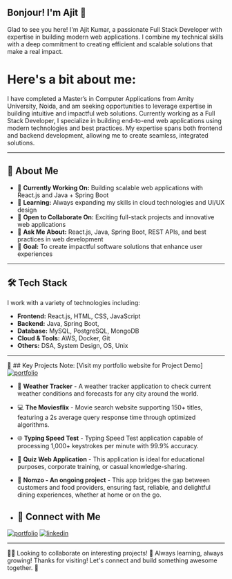 ## Bonjour! I'm Ajit 👋

Glad to see you here! I'm Ajit Kumar, a passionate Full Stack Developer with expertise in building modern web applications. I combine my technical skills with a deep commitment to creating efficient and scalable solutions that make a real impact.

# Here's a bit about me:
I have completed a Master’s in Computer Applications from Amity University, Noida, and am seeking opportunities to leverage expertise in building intuitive and impactful web solutions.
Currently working as a Full Stack Developer, I specialize in building end-to-end web applications using modern technologies and best practices. My expertise spans both frontend and backend development, allowing me to create seamless, integrated solutions.

---

## 🚀 About Me
- 🔭 **Currently Working On:** Building scalable web applications with React.js and Java + Spring Boot
- 🌱 **Learning:** Always expanding my skills in cloud technologies and UI/UX design
- 👯 **Open to Collaborate On:** Exciting full-stack projects and innovative web applications
- 💬 **Ask Me About:** React.js, Java, Spring Boot, REST APIs, and best practices in web development
- 🎯 **Goal:** To create impactful software solutions that enhance user experiences

---

## 🛠️ Tech Stack
I work with a variety of technologies including:

- **Frontend:** React.js, HTML, CSS, JavaScript
- **Backend:** Java, Spring Boot, 
- **Database:** MySQL, PostgreSQL, MongoDB
- **Cloud & Tools:** AWS, Docker, Git
- **Others:** DSA, System Design, OS, Unix

---

🌟 ## Key Projects
Note: [Visit my portfolio website for Project Demo]
[![portfolio](https://img.shields.io/badge/my_portfolio-000?style=for-the-badge&logo=ko-fi&logoColor=white)](https://its-ajit-folio.netlify.app/)

- 🚀 **Weather Tracker** - A weather tracker application to check current weather conditions and forecasts for any city around the world.
- 💻 **The Moviesflix** - Movie search website supporting 150+ titles, featuring a 2s average query response time through optimized algorithms.
- 🌐 **Typing Speed Test** - Typing Speed Test application capable of processing 1,000+ keystrokes per minute with 99.9% accuracy.
- 🚀 **Quiz Web Application** - This application is ideal for educational purposes, corporate training, or casual knowledge-sharing.
- 🚀 **Nomzo - An ongoing project** - This app bridges the gap between customers and food providers, ensuring fast, reliable, and delightful dining experiences, whether at home or on the go.
  
- ## 🔗 Connect with Me
[![portfolio](https://img.shields.io/badge/my_portfolio-000?style=for-the-badge&logo=ko-fi&logoColor=white)](https://its-ajit-folio.netlify.app/)
[![linkedin](https://img.shields.io/badge/linkedin-0A66C2?style=for-the-badge&logo=linkedin&logoColor=white)](https://www.linkedin.com/in/ajit-kamath-82052624a/)

---
👨‍💻 Looking to collaborate on interesting projects!
🌟 Always learning, always growing!
Thanks for visiting! Let's connect and build something awesome together. 🚀

